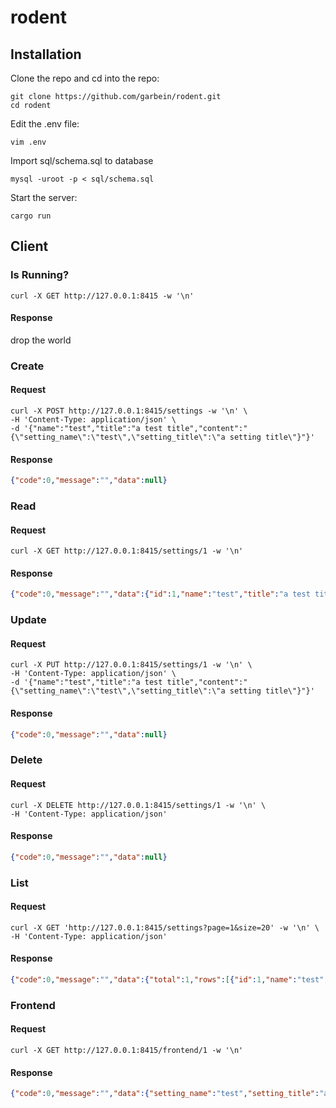 # rodent

## Installation

Clone the repo and cd into the repo:

```shell
git clone https://github.com/garbein/rodent.git
cd rodent
```

Edit the .env file:

```shell
vim .env
```

Import sql/schema.sql to database

```shell
mysql -uroot -p < sql/schema.sql
```

Start the server:

```shell
cargo run
```

## Client

### Is Running?

```shell
curl -X GET http://127.0.0.1:8415 -w '\n'
```
#### Response

drop the world

### Create

#### Request

```shell
curl -X POST http://127.0.0.1:8415/settings -w '\n' \
-H 'Content-Type: application/json' \
-d '{"name":"test","title":"a test title","content":"{\"setting_name\":\"test\",\"setting_title\":\"a setting title\"}"}' 
```

#### Response

```json
{"code":0,"message":"","data":null}
```

### Read

#### Request

```shell
curl -X GET http://127.0.0.1:8415/settings/1 -w '\n' 
```

#### Response

```json
{"code":0,"message":"","data":{"id":1,"name":"test","title":"a test title","content":"{\"setting_name\":\"test\",\"setting_title\":\"a setting title\"}","created_at":"2020-05-15 16:01:58","updated_at":""}}
```

### Update

#### Request

```shell
curl -X PUT http://127.0.0.1:8415/settings/1 -w '\n' \
-H 'Content-Type: application/json' \
-d '{"name":"test","title":"a test title","content":"{\"setting_name\":\"test\",\"setting_title\":\"a setting title\"}"}' 
```

#### Response

```json
{"code":0,"message":"","data":null}
```

### Delete

#### Request

```shell
curl -X DELETE http://127.0.0.1:8415/settings/1 -w '\n' \
-H 'Content-Type: application/json' 
```

#### Response

```json
{"code":0,"message":"","data":null}
```

### List

#### Request

```shell
curl -X GET 'http://127.0.0.1:8415/settings?page=1&size=20' -w '\n' \
-H 'Content-Type: application/json' 
```

#### Response

```json
{"code":0,"message":"","data":{"total":1,"rows":[{"id":1,"name":"test","title":"a test title","created_at":"2020-05-15 16:01:58","updated_at":""}]}}
```

### Frontend

#### Request

```shell
curl -X GET http://127.0.0.1:8415/frontend/1 -w '\n' 
```

#### Response

```json
{"code":0,"message":"","data":{"setting_name":"test","setting_title":"a setting title"}}
```